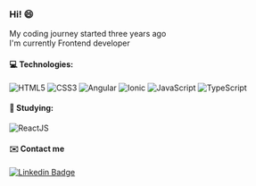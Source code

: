 ### Hi! :smile:

My coding journey started three years ago 
<br />
I'm currently Frontend developer


####  :computer: Technologies:
![HTML5](https://img.shields.io/badge/-HTML5-E34F26?style=flat-square&logo=html5&logoColor=white)
![CSS3](https://img.shields.io/badge/-CSS3-1572B6?style=flat-square&logo=css3)
![Angular](https://img.shields.io/badge/-Angular-DD0031?style=flat-square&logo=angular)
![Ionic](https://img.shields.io/badge/-Ionic-3880FF?style=flat-square&logo=ionic&logoColor=white)
![JavaScript](https://img.shields.io/badge/-JavaScript-35383E?style=flat-square&logo=javascript)
![TypeScript](https://img.shields.io/badge/-TypeScript-007ACC?style=flat-square&logo=typescript)


#### :rocket: Studying:
![ReactJS](https://img.shields.io/badge/-ReactJS-2A2C2E?style=flat-square&logo=react)

#### :envelope: Contact me

[![Linkedin
Badge](https://img.shields.io/badge/-Linkedin-blue?style=flat-square&logo=Linkedin&logoColor=white&target=_blank&link=https://www.linkedin.com/in/krochas/)](https://www.linkedin.com/in/krochas/)
